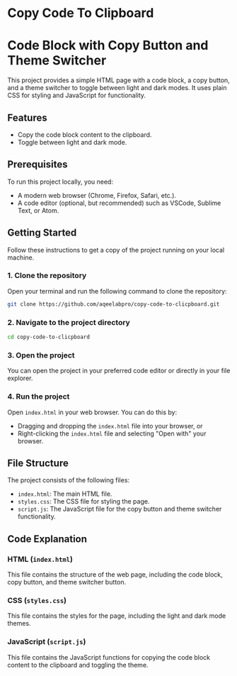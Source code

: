# Copy Code To Clipboard

# Code Block with Copy Button and Theme Switcher

This project provides a simple HTML page with a code block, a copy button, and a theme switcher to toggle between light and dark modes. It uses plain CSS for styling and JavaScript for functionality.

## Features

- Copy the code block content to the clipboard.
- Toggle between light and dark mode.

## Prerequisites

To run this project locally, you need:

- A modern web browser (Chrome, Firefox, Safari, etc.).
- A code editor (optional, but recommended) such as VSCode, Sublime Text, or Atom.

## Getting Started

Follow these instructions to get a copy of the project running on your local machine.

### 1. Clone the repository

Open your terminal and run the following command to clone the repository:

```sh
git clone https://github.com/aqeelabpro/copy-code-to-clicpboard.git
```

### 2. Navigate to the project directory

```sh
cd copy-code-to-clicpboard
```

### 3. Open the project

You can open the project in your preferred code editor or directly in your file explorer.

### 4. Run the project

Open `index.html` in your web browser. You can do this by:

- Dragging and dropping the `index.html` file into your browser, or
- Right-clicking the `index.html` file and selecting "Open with" your browser.

## File Structure

The project consists of the following files:

- `index.html`: The main HTML file.
- `styles.css`: The CSS file for styling the page.
- `script.js`: The JavaScript file for the copy button and theme switcher functionality.

## Code Explanation

### HTML (`index.html`)

This file contains the structure of the web page, including the code block, copy button, and theme switcher button.

### CSS (`styles.css`)

This file contains the styles for the page, including the light and dark mode themes.

### JavaScript (`script.js`)

This file contains the JavaScript functions for copying the code block content to the clipboard and toggling the theme.
